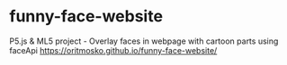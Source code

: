 # funny-face-website
P5.js &amp; ML5 project - Overlay faces in webpage with cartoon parts using faceApi
https://oritmosko.github.io/funny-face-website/

